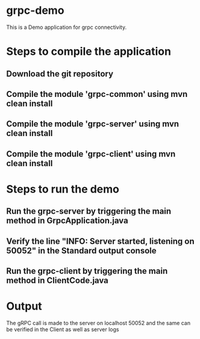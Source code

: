 # grpc-demo
This is a Demo application for grpc connectivity.

# Steps to compile the application
## Download the git repository
## Compile the module 'grpc-common' using mvn clean install
## Compile the module 'grpc-server' using mvn clean install
## Compile the module 'grpc-client' using mvn clean install

# Steps to run the demo
## Run the grpc-server by triggering the main method in GrpcApplication.java
## Verify the line "INFO: Server started, listening on 50052" in the Standard output console
## Run the grpc-client by triggering the main method in ClientCode.java

# Output
The gRPC call is made to the server on localhost 50052 and the same can be verified in the Client as well as server logs
